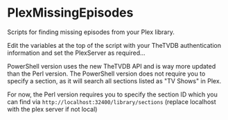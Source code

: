 # PlexMissingEpisodes

Scripts for finding missing episodes from your Plex library.

Edit the variables at the top of the script with your TheTVDB authentication information and set the PlexServer as required...

PowerShell version uses the new TheTVDB API and is way more updated than the Perl version. The PowerShell version does not require you to specify a section, as it will search all sections listed as "TV Shows" in Plex.

For now, the Perl version requires you to specify the section ID which you can find via `http://localhost:32400/library/sections` (replace localhost with the plex server if not local)
